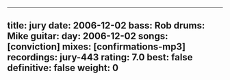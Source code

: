 
---
title: jury
date: 2006-12-02
bass:	Rob
drums:	Mike
guitar:	
day: 2006-12-02
songs: [conviction]
mixes: [confirmations-mp3]
recordings: jury-443
rating: 7.0
best: false
definitive: false
weight: 0
---
